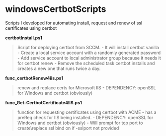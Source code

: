 # windowsCertbotScripts
Scripts I developed for automating install, request and renew of ssl certificates using certbot


**certbotInstall.ps1**
  > Script for deploying certbot from SCCM.
    - It will install certbot vanilla
    - Create a local service account with a randomly generated password
    - Add service account to local administrator group because it needs it for certbot renew
    - Remove the scheduled task certbot installs and creates a new one that runs twice a day.

**func_certbotRenew4iis.ps1**
  > renew and replace certs for Microsoft IIS
    - DEPENDENCY: openSSL for Windows and certbot (obviously)

**func_Get-CertbotCertificate4IIS.ps1**
  > function for requesting certificates using certbot with ACME
    - has a preReq check for IIS being installed.
    - DEPENDENCY: openSSL for Windows and certbot (obviously)
    - Will prompt for tcp port to create\replace ssl bind on if -sslport not provided
